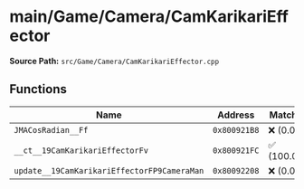# main/Game/Camera/CamKarikariEffector

**Source Path:** `src/Game/Camera/CamKarikariEffector.cpp`

## Functions

| Name | Address | Match % |
|------|---------|---------|
| `JMACosRadian__Ff` | `0x800921B8` | :x: (0.0%) |
| `__ct__19CamKarikariEffectorFv` | `0x800921FC` | :white_check_mark: (100.0%) |
| `update__19CamKarikariEffectorFP9CameraMan` | `0x80092208` | :x: (0.0%) |